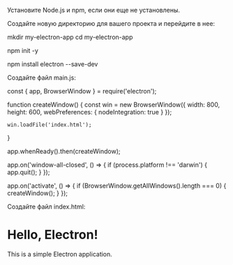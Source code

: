 Установите Node.js и npm, если они еще не установлены.

Создайте новую директорию для вашего проекта и перейдите в нее:

mkdir my-electron-app
cd my-electron-app

npm init -y

npm install electron --save-dev

Создайте файл main.js:

const { app, BrowserWindow } = require('electron');

function createWindow() {
    const win = new BrowserWindow({
        width: 800,
        height: 600,
        webPreferences: {
            nodeIntegration: true
        }
    });

    win.loadFile('index.html');
}

app.whenReady().then(createWindow);

app.on('window-all-closed', () => {
    if (process.platform !== 'darwin') {
        app.quit();
    }
});

app.on('activate', () => {
    if (BrowserWindow.getAllWindows().length === 0) {
        createWindow();
    }
});


Создайте файл index.html:

<!DOCTYPE html>
<html>
<head>
    <title>My Electron App</title>
</head>
<body>
    <h1>Hello, Electron!</h1>
    <p>This is a simple Electron application.</p>
</body>
</html>